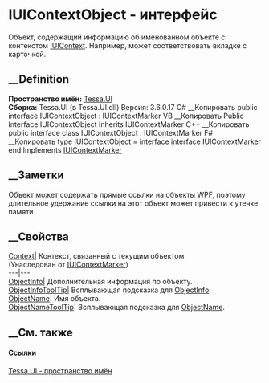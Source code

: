 # IUIContextObject - интерфейс
Объект, содержащий информацию об именованном объекте с контекстом
[IUIContext](T_Tessa_UI_IUIContext.htm). Например, может соответствовать
вкладке с карточкой.
## __Definition
 **Пространство имён:** [Tessa.UI](N_Tessa_UI.htm)  
 **Сборка:** Tessa.UI (в Tessa.UI.dll) Версия: 3.6.0.17
C# __Копировать
     public interface IUIContextObject : IUIContextMarker
VB __Копировать
     Public Interface IUIContextObject
    	Inherits IUIContextMarker
C++ __Копировать
     public interface class IUIContextObject : IUIContextMarker
F# __Копировать
     type IUIContextObject = 
        interface
            interface IUIContextMarker
        end
Implements
    [IUIContextMarker](T_Tessa_UI_IUIContextMarker.htm)
##  __Заметки
Объект может содержать прямые ссылки на объекты WPF, поэтому длительное
удержание ссылки на этот объект может привести к утечке памяти.
## __Свойства
[Context](P_Tessa_UI_IUIContextMarker_Context.htm)| Контекст, связанный с
текущим объектом.  
(Унаследован от [IUIContextMarker](T_Tessa_UI_IUIContextMarker.htm))  
---|---  
[ObjectInfo](P_Tessa_UI_IUIContextObject_ObjectInfo.htm)|  Дополнительная
информация по объекту.  
[ObjectInfoToolTip](P_Tessa_UI_IUIContextObject_ObjectInfoToolTip.htm)|
Всплывающая подсказка для
[ObjectInfo](P_Tessa_UI_IUIContextObject_ObjectInfo.htm).  
[ObjectName](P_Tessa_UI_IUIContextObject_ObjectName.htm)|  Имя объекта.  
[ObjectNameToolTip](P_Tessa_UI_IUIContextObject_ObjectNameToolTip.htm)|
Всплывающая подсказка для
[ObjectName](P_Tessa_UI_IUIContextObject_ObjectName.htm).  
## __См. также
#### Ссылки
[Tessa.UI - пространство имён](N_Tessa_UI.htm)
